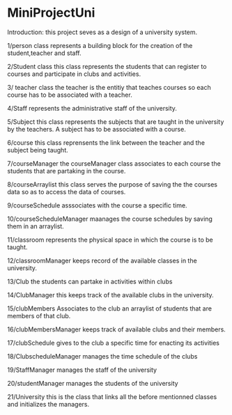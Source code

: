 # MiniProjectUni

Introduction:
this project seves as a design of a university system.

1/person class
represents a building block for the creation of the student,teacher and staff.

2/Student class
this class represents the students that can register to courses and participate in clubs and activities.

3/ teacher class
the teacher is the entitiy that teaches courses so each course has to be associated with a teacher.

4/Staff
represents  the administrative staff of the university.

5/Subject
this class represents the subjects that are taught in the university by the teachers. A subject has to be associated with a course.

6/course
this class reprensents the link between the teacher and the subject being taught.

7/courseManager
the courseManager class associates to each course the students that are partaking in the course.

8/courseArraylist
this class serves the purpose of saving the the courses data so as to access the data of courses.

9/courseSchedule
asssociates with the course a specific time.

10/courseScheduleManager
maanages the course schedules by saving them in an arraylist.

11/classroom
represents the physical space in which the course is to be taught.

12/classroomManager
keeps record of the available classes in the university.

13/Club
the students can partake in activities within clubs

14/ClubManager
this keeps track of the available clubs in the university.

15/clubMembers
Associates to the club an arraylist of students that are members of that club.

16/clubMembersManager
keeps track of available clubs and their members.

17/clubSchedule
gives to the club a specific time for enacting its activities

18/ClubscheduleManager
manages the time schedule of the clubs

19/StaffManager
manages the staff of the university

20/studentManager
manages the students of the university

21/University
this is the class that links all the before mentionned classes and initializes the managers.
